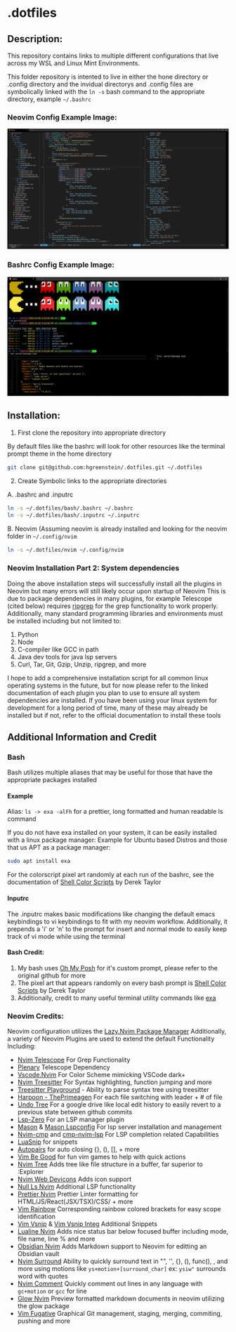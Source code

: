 # .dotfiles
## Description:
This repository contains links to multiple different configurations that live across my WSL and Linux Mint Environments. 

This folder repository is intented to live in either the hone directory or .config directory and the invidual directorys 
and .config files are symbolically linked with the `ln -s` bash command to the appropriate directory, example `~/.bashrc` 

### Neovim Config Example Image:
![Neovim Image](Example%20Images/neovimExample.png)

### Bashrc Config Example Image:
![.bashrc image](Example%20Images/bashrcExample.png)

## Installation:

1. First clone the repository into appropriate directory

By default files like the bashrc will look for other resources like the terminal prompt theme in the home directory

```bash
git clone git@github.com:hgreenstein/.dotfiles.git ~/.dotfiles
```
2. Create Symbolic links to the appropriate directories
   
A. .bashrc and .inputrc
```bash
ln -s ~/.dotfiles/bash/.bashrc ~/.bashrc
ln -s ~/.dotfiles/bash/.inputrc ~/.inputrc
```
B. Neovim (Assuming neovim is already installed and looking for the neovim folder in `~/.config/nvim`
```bash
ln -s ~/.dotfiles/nvim ~/.config/nvim 
```
### Neovim Installation Part 2: System dependencies 
Doing the above installation steps will successfully install all the plugins in Neovim but many errors will still likely occur upon startup of Neovim 
This is due to package dependencies in many plugins, for example Telescope (cited below) requires [ripgrep](https://github.com/BurntSushi/ripgrep) for the grep functionality to work properly.
Additionally, many standard programming libraries and environments must be installed including but not limited to:
1. Python 
2. Node
3. C-compiler like GCC in path
4. Java dev tools for java lsp servers
5. Curl, Tar, Git, Gzip, Unzip, ripgrep, and more


I hope to add a comprehensive installation script for all common linux operating systems in the future, but for now please refer to the linked documentation of each plugin you plan to use to
ensure all system dependencies are installed.
If you have been using your linux system for development for a long period of time, many of these may already be installed but if not, refer to the official documentation to install these tools

## Additional Information and Credit

### Bash
Bash utilizes multiple aliases that may be useful for those that have the appropriate packages installed
#### Example
Alias: `ls -> exa -alFh` for a prettier, long formatted and human readable ls command

If you do not have exa installed on your system, it can be easily installed with a linux package manager:
Example for Ubuntu based Distros and those that us APT as a package manager:
```bash
sudo apt install exa
```

For the colorscript pixel art randomly at each run of the bashrc, see the documentation of [Shell Color Scripts](https://gitlab.com/dwt1/shell-color-scripts) by Derek Taylor

#### Inputrc

The .inputrc makes basic modifications like changing the default emacs keybindings to vi keybindings to fit with my neovim workflow. Additionally, it prepends a 'i' or 'n' to the prompt for insert and normal mode to easily keep track of vi mode while using the terminal

#### Bash Credit:
1. My bash uses [Oh My Posh](https://github.com/jandedobbeleer/oh-my-posh) for it's custom prompt, please refer to the original github for more
2. The pixel art that appears randomly on every bash prompt is [Shell Color Scripts](https://gitlab.com/dwt1/shell-color-scripts) by Derek Taylor
3. Additionally, credit to many useful terminal utility commands like [exa](https://github.com/ogham/exa) 

### Neovim Credits:
Neovim configuration utilizes the [Lazy.Nvim Package Manager](https://github.com/folke/lazy.nvim)
Additionally, a variety of Neovim Plugins are used to extend the default Functionality Including:
- [Nvim Telescope](https://github.com/nvim-telescope/telescope.nvim) For Grep Functionality
- [Plenary](https://github.com/nvim-lua/plenary.nvim) Telescope Dependency
- [Vscode.Nvim](https://github.com/Mofiqul/vscode.nvim) For Color Scheme mimicking VSCode dark+ 
- [Nvim Treesitter](https://github.com/nvim-treesitter/nvim-treesitter) For Syntax highlighting, function jumping and more
- [Treesitter Playground](https://github.com/nvim-treesitter/playground) - Ability to parse syntax tree using treesitter
- [Harpoon - ThePrimeagen](https://github.com/theprimeagen/harpoon) For each file switching with leader + # of file
- [Undo Tree](https://github.com/mbbill/undotree) For a google drive like local edit history to easily revert to a previous state between github commits
- [Lsp-Zero](https://github.com/VonHeikemen/lsp-zero.nvim) For an LSP manager plugin
- [Mason](https://github.com/williamboman/mason.nvim) & [Mason Lspconfig](https://github.com/williamboman/mason-lspconfig.nvim) For lsp server installation and management
- [Nvim-cmp](https://github.com/hrsh7th/nvim-cmp) and [cmp-nvim-lsp](https://github.com/hrsh7th/cmp-nvim-lsp) For LSP completion related Capabilities
- [LuaSnip](https://github.com/L3MON4D3/LuaSnip) for snippets
- [Autopairs](https://github.com/windwp/nvim-autopairs) for auto closing {}, (), [], + more
- [Vim Be Good](https://github.com/ThePrimeagen/vim-be-good) for fun vim games to help with quick actions
- [Nvim Tree](https://github.com/nvim-tree/nvim-tree.lua) Adds tree like file structure in a buffer, far superior to :Explorer
- [Nvim Web Devicons](https://github.com/nvim-tree/nvim-web-devicons) Adds icon support 
- [Null Ls Nvim](https://github.com/jose-elias-alvarez/null-ls.nvim) Additional LSP functionality
- [Prettier Nvim](https://github.com/MunifTanjim/prettier.nvim) Prettier Linter formatting for HTML/JS/React(JSX/TSX)/CSS/ + more
- [Vim Rainbow](https://github.com/frazrepo/vim-rainbow) Corresponding rainbow colored brackets for easy scope identification
- [Vim Vsnip](https://github.com/hrsh7th/vim-vsnip) & [Vim Vsnip Integ](https://github.com/hrsh7th/vim-vsnip-integ) Additional Snippets
- [Lualine Nvim](https://github.com/nvim-lualine/lualine.nvim) Adds nice status bar below focused buffer including mode, file name, line % and more
- [Obsidian Nvim](https://github.com/epwalsh/obsidian.nvim) Adds Markdown support to Neovim for editting an Obsidian vault 
- [Nvim Surround](https://github.com/kylechui/nvim-surround) Ability to quickly surround text in "", '', {}, (), func(), <tag></tag>, and more using motions like `ys+motion+[surround_char]` ex: `ysiw"` surrounds word with quotes
- [Nvim Comment](https://github.com/terrortylor/nvim-comment) Quickly comment out lines in any language with `gc+motion` or `gcc` for line
- [Glow Nvim](https://github.com/ellisonleao/glow.nvim) Preview formatted markdown documents in neovim utilizing the glow package 
- [Vim Fugative](https://github.com/tpope/vim-fugitive) Graphical Git management, staging, merging, commiting, pushing and more
